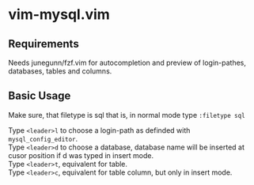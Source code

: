 # vim-mysql.vim

## Requirements

Needs junegunn/fzf.vim for autocompletion and preview of login-pathes, databases, tables and columns.

## Basic Usage
Make sure, that filetype is sql that is, in normal mode type
`:filetype sql`

Type `<leader>l` to choose a login-path as definded with `mysql_config_editor`.  
Type `<leader>d` to choose a database, database name will be inserted at cusor position if <leader>d was typed in insert mode.  
Type `<leader>t`, equivalent for table.  
Type `<leader>c`, equivalent for table column, but only in insert mode.  
